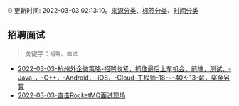 :alarm_clock: 更新时间: 2022-03-03 02:13:10。[来源分类](../README.md)、[标签分类](../TAGS.md)、[时间分类](../TIMELINE.md)

## 招聘面试


> 关键字：`招聘`、`面试`



- [2022-03-03-杭州外企微策略-招聘收紧，抓住最后上车机会，前端，测试，-Java-，-C++，-Android，-iOS，-Cloud-工程师-18-~-40K-13-薪，奖金另算](https://www.v2ex.com/t/837588) 
- [2022-03-03-直击RocketMQ面试现场](https://toutiao.io/k/pg4axb3) 